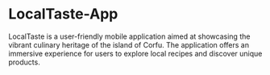 # LocalTaste-App
LocalTaste is a user-friendly mobile application aimed at showcasing the vibrant culinary heritage of the island of Corfu. The application offers an immersive experience for users to explore local recipes and discover unique products.
